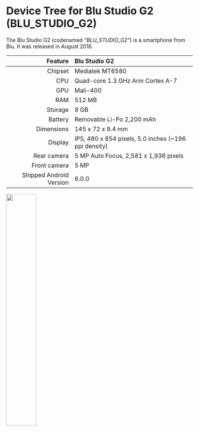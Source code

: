 # Device Tree for Blu Studio G2 (BLU_STUDIO_G2)

The Blu Studio G2 (codenamed _"BLU_STUDIO_G2"_) is a smartphone from Blu.
It was released in August 2016.

| Feature                 | Blu Studio G2                                          |
|------------------------:|:-------------------------------------------------------|
| Chipset                 | Mediatek MT6580                                        |
| CPU                     | Quad-core 1.3 GHz Arm Cortex A-7                       |
| GPU                     | Mali-400                                               |
| RAM                     | 512 MB                                                 |
| Storage                 | 8 GB                                                   |
| Battery                 | Removable Li-Po 2,200 mAh                              |
| Dimensions              | 145 x 72 x 9.4 mm                                      |
| Display                 | IPS, 480 x 854 pixels, 5.0 inches (~196 ppi density)   |
| Rear camera             | 5 MP Auto Focus, 2,581 x 1,936 pixels                  |
| Front camera            | 5 MP                                                   |
| Shipped Android Version | 6.0.0                                                  |

<img src="https://images-na.ssl-images-amazon.com/images/I/81ROActa%2BaL._SX425_.jpg" width="40%">
